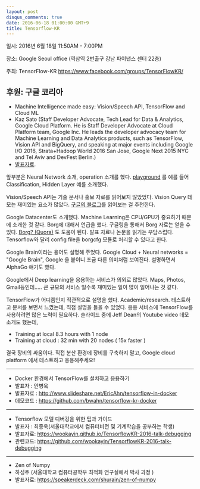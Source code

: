 ```yaml
---
layout: post
disqus_comments: true
date: 2016-06-18 01:00:00 GMT+9
title: Tensorflow-KR
---
```


일시: 2016년 6월 18일 11:50AM - 7:00PM

장소: Google Seoul office (역삼역 2번출구 강남 파이낸스 센터 22층)

주최: TensorFlow-KR https://www.facebook.com/groups/TensorFlowKR/ 

후원: 구글 코리아
------------------------------------------------------------------------------

- Machine Intelligence made easy: Vision/Speech API, TensorFlow and Cloud ML  
- Kaz Sato (Staff Developer Advocate, Tech Lead for Data & Analytics, Google Cloud Platform. He  is Staff Developer Advocate at Cloud Platform team, Google Inc. He leads the developer advocacy team for Machine Learning and Data Analytics products, such as TensorFlow, Vision API and BigQuery, and speaking at major events including Google I/O 2016, Strata+Hadoop World 2016 San Jose, Google Next 2015 NYC and Tel Aviv and DevFest Berlin.)
- [발표자료](http://sssslide.com/speakerdeck.com/kazunori279/machine-intelligence-made-easy).

앞부분은 Neural Network 소개, operation 소개를 했다. [playground](http://playground.tensorflow.org/) 를 예를 들어 Classification, Hidden Layer 예를 소개했다. 

Vision/Speech API는 기술 문서나 홍보 자료를 읽어보지 않았었다. Vision Query 데모는 재미있는 요소가 많았다.
[구글의 블로그](https://cloud.google.com/blog/big-data/2016/05/explore-the-galaxy-of-images-with-cloud-vision-api)를 읽어보는 걸 추천한다.

Google Datacenter도 소개했다. Machine Learning은 CPU/GPU가 중요하기 때문에 소개한 것 같다.
Borg에 대해서 언급을 했다. 구글링을 통해서 Borg 자료는 얻을 수 있다. [Borg? (Quora)](https://www.quora.com/What-is-Borg-at-Google) 도 도움이 된다. 발표 자료나 논문을 읽기는 부담스럽다.
Tensorflow와 달리 config file을 borgcfg 모듈로 처리할 수 있다고 한다.

Google Brain이라는 용어도 설명해 주었다. Google Cloud + Neural networks = "Google Brain", Google 을 붙이니 조금 다른 의미처럼 보여진다. 설명하면서 AlphaGo 얘기도 했다.

Google에서 Deep learning을 응용하는 서비스가 의외로 많았다. Maps, Photos, Gmail등인데..... 큰 규모의 서비스 일수록 재미있는 일이 많이 일어나는 것 같다.

TensorFlow가 어디쯤인지 직관적으로 설명을 했다. Academic/research. 테스트하고 문서를 보면서 느꼈는데, 직접 설명을 들을 수 있었다. 응용 서비스에 TensorFlow를 사용하려면 많은 노력이 필요하다. 
슬라이드 중에 Jeff Dean의 Youtube video 데모 소개도 했는데, 

- Training at local 8.3 hours with 1 node
- Training at cloud : 32 min with 20 nodes ( 15x faster )

결국 장비의 싸움이다. 직접 분산 환경에 장비를 구축하지 말고, Google cloud platform 에서 테스트하고 응용해주세요!

------------------------------------------------------------------------------

- Docker 환경에서 TensorFlow를 설치하고 응용하기 
- 발표자 : 안병욱
- 발표자료 : http://www.slideshare.net/EricAhn/tensorflow-in-docker
- 데모코드 : https://github.com/bwahn/tensorflow-kr-docker

------------------------------------------------------------------------------

- Tensorflow 모델 디버깅을 위한 팁과 가이드
- 발표자 : 최종욱(서울대학교에서 컴퓨터비전 및 기계학습을 공부하는 학생)
- 발표자료: https://wookayin.github.io/TensorflowKR-2016-talk-debugging
- 관련코드: https://github.com/wookayin/TensorflowKR-2016-talk-debugging

------------------------------------------------------------------------------

- Zen of Numpy 
- 하성주 (서울대학교 컴퓨터공학부 최적화 연구실에서 박사 과정 )
- 발표자료: https://speakerdeck.com/shurain/zen-of-numpy


